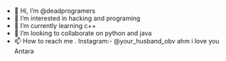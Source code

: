 - 👋 Hi, I’m @deadprogramers
- 👀 I’m interested in hacking and programing
- 🌱 I’m currently learning c++
- 💞️ I’m looking to collaborate on python and java
- 📫 How to reach me . Instagram:- @your_husband_obv
ahm i love you Antara 

<!---
deadprogramers/deadprogramers is a ✨ special ✨ repository because its `README.md` (this file) appears on your GitHub profile.
You can click the Preview link to take a look at your changes.
--->
